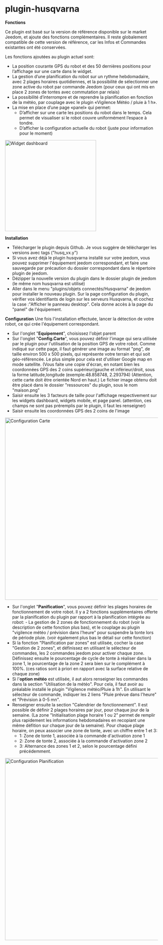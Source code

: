 # plugin-husqvarna

**Fonctions**

Ce plugin est basé sur la version de référence disponible sur le market Jeedom, et ajoute des fonctions complémentaires.
Il reste globalement compatible de cette version de référence, car les Infos et Commandes existantes ont été conservées.

Les fonctions ajoutées au plugin actuel sont:
* La position courante GPS du robot et des 50 dernières positions pour l’affichage sur une carte dans le widget.
* La gestion d’une planification du robot sur un rythme hebdomadaire, avec 2 plages horaires quotidiennes, et la possibilité de sélectionner une zone active du robot par commande Jeedom (pour ceux qui ont mis en place 2 zones de tontes avec commutation par relais)
* La possibilité d’interrompre et de reprendre la planification en fonction de la météo, par couplage avec le plugin «Vigilence Météo / pluie à 1 h».
* La mise en place d’une page «panel» qui permet:
  * D’afficher sur une carte les positions du robot dans le temps. Cela permet de visualiser si le robot couvre uniformément l’espace à tondre.
  * D’afficher la configuration actuelle du robot (juste pour information pour le moment)

<p align="left">
  <img src="../master/doc/images/widget.png" width="300" title="Widget dashboard">
</p>

**Installation**
* Télécharger le plugin depuis Github. Je vous suggère de télécharger les versions avec tags ("husq_vx.y")
* Si vous avez déjà le plugin husqvarna installé sur votre jeedom, vous pouvez supprimer l'équipement jeedom correspondant, et faire une  sauvegarde par précaution du dossier correspondant dans le répertoire plugin de jeedom.
* Dézipper la nouvelle version du plugin dans le dossier plugin de jeedom (le même nom husqvarna est utilisé)
* Aller dans le menu "plugins/objets connectés/Husqvarna" de jeedom pour installer le nouveau plugin.
Sur la page configuration du plugin, vérifier vos identifiants de login sur les serveurs Husqvarna, et cochez la case :"Afficher le panneau desktop". Cela donne accès à la page du "panel" de l'équipement.

**Configuration**
Une fois l'installation effectuée, lancer la détection de votre robot, ce qui crée l'équipement correspondant.
* Sur l'onglet "**Equipement**", choisissez l'objet parent
* Sur l'onglet "**Config.Carte**", vous pouvez définir l'image qui sera utilisée par le plugin pour l'utilisation de la position GPS de votre robot.
Comme indiqué sur cette page, il faut générer une image au format "png", de taille environ 500 x 500 pixels, qui représente votre terrain et qui soit géo-référencée. Le plus simple pour cela est d'utiliser Google map en mode satellite. (Vous faite une copie d'écran, en notant bien les coordonnées GPS des 2 coins supérieur/gauche et inférieur/droit, sous la forme latitude,longitude (exemple:48.858748, 2.293794)
(Attention, cette carte doit être orientée Nord en haut.)
Le fichier image obtenu doit être placé dans le dossier "ressources" du plugin, sous le nom "maison.png"
* Saisir ensuite les 3 facteurs de taille pour l'affichage respectivement sur les widgets dashboard, widgets mobile, et page panel. (attention, ces champs ne sont pas préremplis par le plugin, il faut les renseigner)
* Saisir ensuite les coordonnées GPS des 2 coins de l'image

<p align="left">
  <img src="../master/doc/images/installation_1.png" width="600" title="Configuration Carte">
</p>

* Sur l'onglet "**Panification**", vous pouvez définir les plages horaires de fonctionnement de votre robot.
Il y a 2 fonctions supplémentaires offerte par la planification du plugin par rapport à la planification intégrée au robot: - La gestion de 2 zones de fonctionnement du robot (voir la description de cette fonction plus bas), et le couplage au plugin "vigilence météo / prévision dans l'heure" pour suspendre la tonte lors de période pluie. (voir également plus bas le détail sur cette fonction)
* Si la fonction "Planification par zones" est utilisée, cocher la case "Gestion de 2 zones", et définissez en utilisant le sélecteur de commandes, les 2 commandes jeedom pour activer chaque zone.
Définissez ensuite le pourcentage de cycle de tonte à réaliser dans la zone 1, le pourcentage de la zone 2 sera bien sur le complément à 100%. (ces ratios sont à priori en rapport avec la surface relative de chaque zone)
* Si l'**option météo** est utilisée, il aut alors renseigner les commandes dans la section "Utilisation de la météo". 
Pour cela, il faut avoir au préalable installé le plugin "Vigilence météo/Pluie à 1h".
En utilisant le sélecteur de commande, indiquer les 2 liens "Pluie prévue dans l'heure" et "Prévision à 0-5 mn".
* Renseigner ensuite la section "Calendrier de fonctionnement".
Il est possible de définir 2 plages horaires par jour, pour chaque jour de la semaine.
(La zone "Initialisation plage horaire 1 ou 2" permet de remplir plus rapidement les informations hebdomadaires en recopiant une même défition sur chaque jour de la semaine).
Pour chaque plage horaire, on peux associer une zone de tonte, avec un chiffre entre 1 et 3:
  * 1: Zone de tonte 1, associée à la commande d'activation zone 1
  * 2: Zone de tonte 2, associée à la commande d'activation zone 2
  * 3: Alternance des zones 1 et 2, selon le pourcentage défini précédemment.
  
<p align="left">
  <img src="../master/doc/images/installation_2.png" width="600" title="Configuration Planification">
</p>
